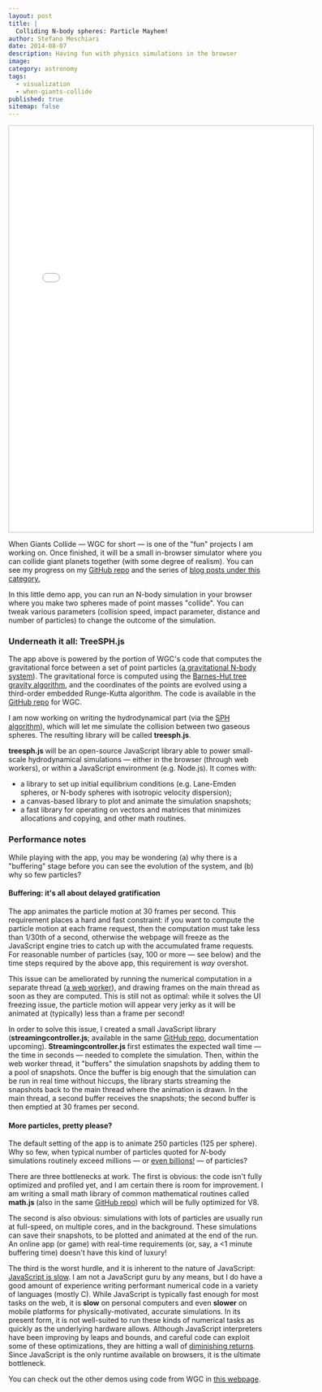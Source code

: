 ```yaml
---
layout: post
title: |
  Colliding N-body spheres: Particle Mayhem!
author: Stefano Meschiari
date: 2014-08-07
description: Having fun with physics simulations in the browser
image:
category: astronomy
tags:
  - visualization
  - when-giants-collide
published: true
sitemap: false
---
```

<iframe style="display: block; margin:auto; border: 1px solid silver;" src="/public/wgc/test_nbody.html?v=0" width="600" height="800"></iframe>

When Giants Collide — WGC for short — is one of the "fun" projects I am working on. Once finished, it will be a small in-browser simulator where you can collide giant planets together (with some degree of realism). You can see my progress on my <a href="https://github.com/stefano-meschiari/WhenGiantsCollide">GitHub repo</a> and the series of <a href="http://www.stefanom.org/category/when-giants-collide/" target="_blank">blog posts under this category.</a>

<!--more-->
In this little demo app, you can run an N-body simulation in your browser where you make two spheres made of point masses "collide". You can tweak various parameters (collision speed,  impact parameter, distance and number of particles) to change the outcome of the simulation.

<h3>Underneath it all: TreeSPH.js</h3>
The app above is powered by the portion of WGC's code that computes the gravitational force between a set of point particles (<a href="http://www.scholarpedia.org/article/N-body_simulations_(gravitational)" target="_blank">a gravitational N-body system</a>). The gravitational force is computed using the <a title="An interactive Barnes-Hut tree" href="http://www.stefanom.org/bh-tree/" target="_blank">Barnes-Hut tree gravity algorithm</a>, and the coordinates of the points are evolved using a third-order embedded Runge-Kutta algorithm. The code is available in the <a href="https://github.com/stefano-meschiari/WhenGiantsCollide" target="_blank">GitHub repo</a> for WGC.

I am now working on writing the hydrodynamical part (via the <a href="http://en.wikipedia.org/wiki/Smoothed-particle_hydrodynamics" target="_blank">SPH algorithm</a>), which will let me simulate the collision between two gaseous spheres. The resulting library will be called <strong>treesph.js</strong>.

<strong>treesph.js </strong>will be an open-source JavaScript library able to power small-scale hydrodynamical simulations — either in the browser (through web workers), or within a JavaScript environment (e.g. Node.js). It comes with:

- a library to set up initial equilibrium conditions (e.g. Lane-Emden spheres, or N-body spheres with isotropic velocity dispersion);
- a canvas-based library to plot and animate the simulation snapshots;
- a fast library for operating on vectors and matrices that minimizes allocations and copying, and other math routines.

<h3>Performance notes</h3>
While playing with the app, you may be wondering (a) why there is a "buffering" stage before you can see the evolution of the system, and (b) why so few particles?
<h4>Buffering: it's all about delayed gratification</h4>
The app animates the particle motion at 30 frames per second. This requirement places a hard and fast constraint: if you want to compute the particle motion at each frame request, then the computation must take less than 1/30th of a second, otherwise the webpage will freeze as the JavaScript engine tries to catch up with the accumulated frame requests. For reasonable number of particles (say, 100 or more — see below) and the time steps required by the above app, this requirement is <em>way </em>overshot.

This issue can be ameliorated by running the numerical computation in a separate thread (<a href="https://developer.mozilla.org/en-US/docs/Web/Guide/Performance/Using_web_workers" target="_blank">a web worker</a>), and drawing frames on the main thread as soon as they are computed. This is still not as optimal: while it solves the UI freezing issue, the particle motion will appear very jerky as it will be animated at (typically) less than a frame per second!

In order to solve this issue, I created a small JavaScript library (<strong>streamingcontroller.js</strong>; available in the same <a href="https://github.com/stefano-meschiari/WhenGiantsCollide" target="_blank">GitHub repo</a>, documentation upcoming). <strong>Streamingcontroller.js </strong>first estimates the expected wall time — the time in seconds — needed to complete the simulation. Then, within the web worker thread, it "buffers" the simulation snapshots by adding them to a pool of snapshots. Once the buffer is big enough that the simulation can be run in real time without hiccups, the library starts streaming the snapshots back to the main thread where the animation is drawn. In the main thread, a second buffer receives the snapshots; the second buffer is then emptied at 30 frames per second.
<h4>More particles, pretty please?</h4>
The default setting of the app is to animate 250 particles (125 per sphere). Why so few, when typical number of particles quoted for <em>N</em>-body simulations routinely exceed millions — or <a href="http://www.mpa-garching.mpg.de/galform/virgo/millennium/index.shtml" target="_blank">even billions!</a> — of particles?

There are three bottlenecks at work. The first is obvious: the code isn't fully optimized and profiled yet, and I am certain there is room for improvement. I am writing a small math library of common mathematical routines called <strong>math.js </strong>(also in the same <a href="https://github.com/stefano-meschiari/WhenGiantsCollide" target="_blank">GitHub repo</a>) which will be fully optimized for V8.

The second is also obvious: simulations with lots of particles are usually run at full-speed, on multiple cores, and in the background. These simulations can save their snapshots, to be plotted and animated at the end of the run. An online app (or game) with real-time requirements (or, say, a &lt;1 minute buffering time) doesn't have this kind of luxury!

The third is the worst hurdle, and it is inherent to the nature of JavaScript: <a href="http://sealedabstract.com/rants/why-mobile-web-apps-are-slow/" target="_blank">JavaScript is slow</a>. I am not a JavaScript guru by any means, but I do have a good amount of experience writing performant numerical code in a variety of languages (mostly C). While JavaScript is typically fast enough for most tasks on the web, it is<i> </i><strong>slow</strong> on personal computers and even <strong>slower</strong> on mobile platforms for physically-motivated, accurate simulations. In its present form, it is not well-suited to run these kinds of numerical tasks as quickly as the underlying hardware allows. Although JavaScript interpreters have been improving by leaps and bounds, and careful code can exploit some of these optimizations, they are hitting a wall of <a href="http://sealedabstract.com/wp-content/uploads/2013/07/Screen-Shot-2013-07-09-at-3.59.43-PM.png" target="_blank">diminishing returns</a>. Since JavaScript is the only runtime available on browsers, it is the ultimate bottleneck.

You can check out the other demos using code from WGC in <a href="http://www.stefanom.org/wgc" target="_blank">this webpage</a>.
